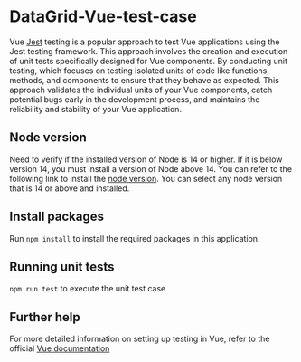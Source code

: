 # DataGrid-Vue-test-case
Vue [Jest](https://v2.vuejs.org/v2/guide/testing.html) testing is a popular approach to test Vue applications using the Jest testing framework. This approach involves the creation and execution of unit tests specifically designed for Vue components. By conducting unit testing, which focuses on testing isolated units of code like functions, methods, and components to ensure that they behave as expected. This approach validates the individual units of your Vue components, catch potential bugs early in the development process, and maintains the reliability and stability of your Vue application.

## Node version
Need to verify if the installed version of Node is 14 or higher. If it is below version 14, you must install a version of Node above 14. You can refer to the following link to install the [node version](https://nodejs.org/en/download). You can select any node version that is 14 or above and installed.

## Install packages

Run `npm install` to install the required packages in this application.

## Running unit tests

`npm run test` to execute the unit test case

## Further help

For more detailed information on setting up testing in Vue, refer to the official [Vue documentation](https://v2.vuejs.org/v2/guide/testing.html)
